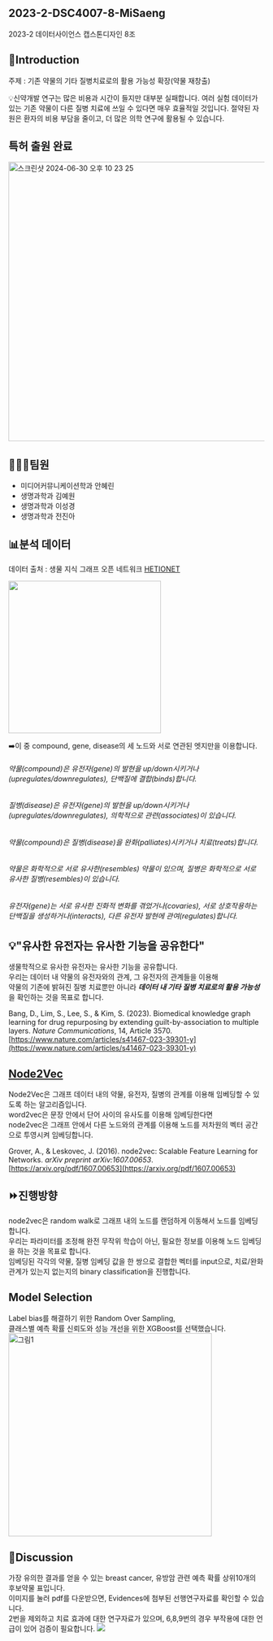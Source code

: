## 2023-2-DSC4007-8-MiSaeng
2023-2 데이터사이언스 캡스톤디자인 8조 

## 💊Introduction
주제 : 기존 약물의 기타 질병치료로의 활용 가능성 확장(약물 재창출)  

💡신약개발 연구는 많은 비용과 시간이 들지만 대부분 실패합니다. 여러 실험 데이터가 있는 기존 약물이 다른 질병 치료에 쓰일 수 있다면 매우 효율적일 것입니다. 절약된 자원은 환자의 비용 부담을 줄이고, 더 많은 의학 연구에 활용될 수 있습니다. 

## 특허 출원 완료  
<img width="550" alt="스크린샷 2024-06-30 오후 10 23 25" src="https://github.com/Hyerin-An/2023-2-DSC4007-8-MiSaeng/assets/144013861/60e9fd4c-f625-4917-bd4c-541693a28d63">


## 👩🏻‍💻팀원
- 미디어커뮤니케이션학과 안혜린
- 생명과학과 김예원
- 생명과학과 이성경
- 생명과학과 전진아

## 📊분석 데이터
데이터 출처 : 생물 지식 그래프 오픈 네트워크 [HETIONET](https://github.com/hetio/hetionet)

<img src= "https://het.io/about/metagraph.png" width = 300>

➡️이 중 compound, gene, disease의 세 노드와 서로 연관된 엣지만을 이용합니다.

###### 약물(compound)은 유전자(gene)의 발현을 up/down시키거나(upregulates/downregulates), 단백질에 결합(binds)합니다.

###### 질병(disease)은 유전자(gene)의 발현을 up/down시키거나(upregulates/downregulates), 의학적으로 관련(associates)이 있습니다.

###### 약물(compound)은 질병(disease)을 완화(palliates)시키거나 치료(treats)합니다.

###### 약물은 화학적으로 서로 유사한(resembles) 약물이 있으며, 질병은 화학적으로 서로 유사한 질병(resembles)이 있습니다.

###### 유전자(gene)는 서로 유사한 진화적 변화를 겪었거나(covaries), 서로 상호작용하는 단백질을 생성하거나(interacts), 다른 유전자 발현에 관여(regulates)합니다.


## 💡"유사한 유전자는 유사한 기능을 공유한다"
생물학적으로 유사한 유전자는 유사한 기능을 공유합니다.  
우리는 데이터 내 약물의 유전자와의 관계, 그 유전자의 관계들을 이용해  
약물의 기존에 밝혀진 질병 치료뿐만 아니라 ***데이터 내 기타 질병 치료로의 활용 가능성***을 확인하는 것을 목표로 합니다.  

Bang, D., Lim, S., Lee, S., & Kim, S. (2023). Biomedical knowledge graph learning for drug repurposing by extending guilt-by-association to multiple layers. *Nature Communications*, 14, Article 3570. [https://www.nature.com/articles/s41467-023-39301-y](https://www.nature.com/articles/s41467-023-39301-y)


## [Node2Vec](https://github.com/aditya-grover/node2vec)
Node2Vec은 그래프 데이터 내의 약물, 유전자, 질병의 관계를 이용해 임베딩할 수 있도록 하는 알고리즘입니다.  
word2vec은 문장 안에서 단어 사이의 유사도를 이용해 임베딩한다면  
node2vec은 그래프 안에서 다른 노드와의 관계를 이용해 노드를 저차원의 벡터 공간으로 투영시켜 임베딩합니다.  

Grover, A., & Leskovec, J. (2016). node2vec: Scalable Feature Learning for Networks. *arXiv preprint arXiv:1607.00653*. [https://arxiv.org/pdf/1607.00653](https://arxiv.org/pdf/1607.00653)

## ⏩진행방향
node2vec은 random walk로 그래프 내의 노드를 랜덤하게 이동해서 노드를 임베딩합니다.  
우리는 파라미터를 조정해 완전 무작위 학습이 아닌, 필요한 정보를 이용해 노드 임베딩을 하는 것을 목표로 합니다.  
임베딩된 각각의 약물, 질병 임베딩 값을 한 쌍으로 결합한 벡터를 input으로, 치료/완화 관계가 있는지 없는지의 binary classification을 진행합니다.  

## Model Selection
Label bias를 해결하기 위한 Random Over Sampling,  
클래스별 예측 확률 신뢰도와 성능 개선을 위한 XGBoost를 선택했습니다.  
<img width="400" alt="그림1" src="https://github.com/CSID-DGU/2023-2-DSC4007-8-MiSaeng/assets/144013861/7bd738bc-5c3d-4ff8-bebe-2c8ce7549dfb">


## 📑Discussion
가장 유의한 결과를 얻을 수 있는 breast cancer, 유방암 관련 예측 확률 상위10개의 후보약물 표입니다.  
이미지를 눌러 pdf를 다운받으면, Evidences에 첨부된 선행연구자료를 확인할 수 있습니다.  
2번을 제외하고 치료 효과에 대한 연구자료가 있으며, 6,8,9번의 경우 부작용에 대한 언급이 있어 검증이 필요합니다.
<img src="https://github.com/CSID-DGU/2023-2-DSC4007-8-MiSaeng/files/14799742/drug.table.pdf">  


